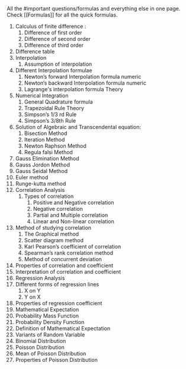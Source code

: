All the #important questions/formulas and everything else in one page.   
Check [[Formulas]] for all the quick formulas.


1. Calculus of finite difference :
	1. Difference of first order
	2. Difference of second order
	3. Difference of third order
2. Difference table
3. Interpolation
	1. Assumption of interpolation
4. Different Interpolation formulae
	1. Newton’s forward Interpolation formula numeric
	2. Newton’s backward Interpolation formula numeric
	3. Lagrange's interpolation formula Theory
5. Numerical Integration
	1. General Quadrature formula
	2. Trapezoidal Rule Theory
	3. Simpson’s 1/3 rd Rule
	4. Simpson’s 3/8th Rule
6. Solution of Algebraic and Transcendental equation:
	1. Bisection Method
	2. Iteration Method
	3. Newton Raphson Method
	4. Regula falsi Method
7. Gauss Elimination Method
8. Gauss Jordon Method
9. Gauss Seidal Method
10. Euler method
11. Runge-kutta method
12. Correlation Analysis
	1. Types of correlation
		1. Positive and Negative correlation
		2. Negative correlation
		3. Partial and Multiple correlation
		4. Linear and Non-linear correlation
13. Method of studying correlation
	1. The Graphical method
	2. Scatter diagram method
	3. Karl Pearson’s coefficient of correlation
	4. Spearman’s rank correlation method
	5. Method of concurrent deviation 
14. Properties of correlation and coefficient
15. Interpretation of correlation and coefficient 
16. Regression Analysis
17. Different forms of regression lines
	1. X on Y
	2. Y on X
18. Properties of regression coefficient 
19. Mathematical Expectation
20. Probability Mass Function
21. Probability Density Function
22. Definition of Mathematical Expectation
23. Variants of Random Variable
24. Binomial Distribution 
25. Poisson Distribution 
26. Mean of Poisson Distribution
27. Properties of Poisson Distribution